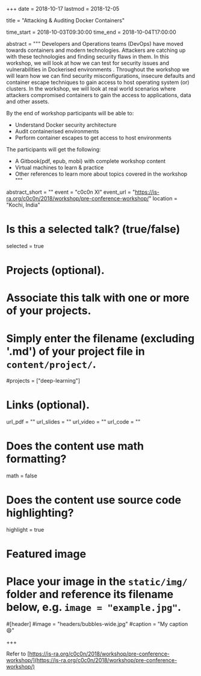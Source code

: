 +++
date = 2018-10-17
lastmod = 2018-12-05

title = "Attacking & Auditing Docker Containers"

time_start = 2018-10-03T09:30:00
time_end = 2018-10-04T17:00:00

abstract = """
Developers and Operations teams (DevOps) have moved towards containers and modern technologies. Attackers are catching up with these technologies and finding security flaws in them. In this workshop, we will look at how we can test for security issues and vulnerabilities in Dockerised environments . Throughout the workshop we will learn how we can find security misconfigurations, insecure defaults and container escape techniques to gain access to host operating system (or) clusters. In the workshop, we will look at real world scenarios where attackers compromised containers to gain the access to applications, data and other assets.

By the end of workshop participants will be able to:

* Understand Docker security architecture
* Audit containerised environments
* Perform container escapes to get access to host environments

The participants will get the following:

* A Gitbook(pdf, epub, mobi) with complete workshop content
* Virtual machines to learn & practice
* Other references to learn more about topics covered in the workshop
"""

abstract_short = ""
event = "c0c0n XI"
event_url = "https://is-ra.org/c0c0n/2018/workshop/pre-conference-workshop/"
location = "Kochi, India"

# Is this a selected talk? (true/false)
selected = true

# Projects (optional).
#   Associate this talk with one or more of your projects.
#   Simply enter the filename (excluding '.md') of your project file in `content/project/`.
#projects = ["deep-learning"]

# Links (optional).
url_pdf = ""
url_slides = ""
url_video = ""
url_code = ""

# Does the content use math formatting?
math = false

# Does the content use source code highlighting?
highlight = true

# Featured image
# Place your image in the `static/img/` folder and reference its filename below, e.g. `image = "example.jpg"`.

#[header]
#image = "headers/bubbles-wide.jpg"
#caption = "My caption :smile:"

+++


Refer to [https://is-ra.org/c0c0n/2018/workshop/pre-conference-workshop/](https://is-ra.org/c0c0n/2018/workshop/pre-conference-workshop/)
